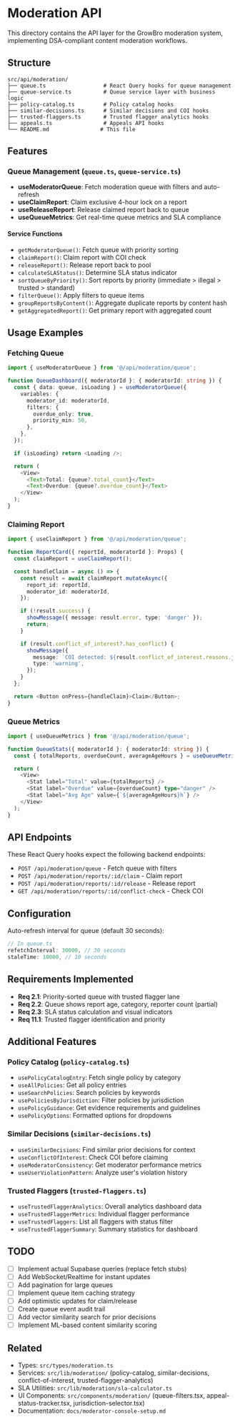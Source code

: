 # Moderation API

This directory contains the API layer for the GrowBro moderation system, implementing DSA-compliant content moderation workflows.

## Structure

```
src/api/moderation/
├── queue.ts                  # React Query hooks for queue management
├── queue-service.ts          # Queue service layer with business logic
├── policy-catalog.ts         # Policy catalog hooks
├── similar-decisions.ts      # Similar decisions and COI hooks
├── trusted-flaggers.ts       # Trusted flagger analytics hooks
├── appeals.ts                # Appeals API hooks
└── README.md                # This file
```

## Features

### Queue Management (`queue.ts`, `queue-service.ts`)

- **useModeratorQueue**: Fetch moderation queue with filters and auto-refresh
- **useClaimReport**: Claim exclusive 4-hour lock on a report
- **useReleaseReport**: Release claimed report back to queue
- **useQueueMetrics**: Get real-time queue metrics and SLA compliance

#### Service Functions

- `getModeratorQueue()`: Fetch queue with priority sorting
- `claimReport()`: Claim report with COI check
- `releaseReport()`: Release report back to pool
- `calculateSLAStatus()`: Determine SLA status indicator
- `sortQueueByPriority()`: Sort reports by priority (immediate > illegal > trusted > standard)
- `filterQueue()`: Apply filters to queue items
- `groupReportsByContent()`: Aggregate duplicate reports by content hash
- `getAggregatedReport()`: Get primary report with aggregated count

## Usage Examples

### Fetching Queue

```typescript
import { useModeratorQueue } from '@/api/moderation/queue';

function QueueDashboard({ moderatorId }: { moderatorId: string }) {
  const { data: queue, isLoading } = useModeratorQueue({
    variables: {
      moderator_id: moderatorId,
      filters: {
        overdue_only: true,
        priority_min: 50,
      },
    },
  });

  if (isLoading) return <Loading />;

  return (
    <View>
      <Text>Total: {queue?.total_count}</Text>
      <Text>Overdue: {queue?.overdue_count}</Text>
    </View>
  );
}
```

### Claiming Report

```typescript
import { useClaimReport } from '@/api/moderation/queue';

function ReportCard({ reportId, moderatorId }: Props) {
  const claimReport = useClaimReport();

  const handleClaim = async () => {
    const result = await claimReport.mutateAsync({
      report_id: reportId,
      moderator_id: moderatorId,
    });

    if (!result.success) {
      showMessage({ message: result.error, type: 'danger' });
      return;
    }

    if (result.conflict_of_interest?.has_conflict) {
      showMessage({
        message: `COI detected: ${result.conflict_of_interest.reasons.join(', ')}`,
        type: 'warning',
      });
    }
  };

  return <Button onPress={handleClaim}>Claim</Button>;
}
```

### Queue Metrics

```typescript
import { useQueueMetrics } from '@/api/moderation/queue';

function QueueStats({ moderatorId }: { moderatorId: string }) {
  const { totalReports, overdueCount, averageAgeHours } = useQueueMetrics(moderatorId);

  return (
    <View>
      <Stat label="Total" value={totalReports} />
      <Stat label="Overdue" value={overdueCount} type="danger" />
      <Stat label="Avg Age" value={`${averageAgeHours}h`} />
    </View>
  );
}
```

## API Endpoints

These React Query hooks expect the following backend endpoints:

- `POST /api/moderation/queue` - Fetch queue with filters
- `POST /api/moderation/reports/:id/claim` - Claim report
- `POST /api/moderation/reports/:id/release` - Release report
- `GET /api/moderation/reports/:id/conflict-check` - Check COI

## Configuration

Auto-refresh interval for queue (default 30 seconds):

```typescript
// In queue.ts
refetchInterval: 30000, // 30 seconds
staleTime: 10000, // 10 seconds
```

## Requirements Implemented

- **Req 2.1**: Priority-sorted queue with trusted flagger lane
- **Req 2.2**: Queue shows report age, category, reporter count (partial)
- **Req 2.3**: SLA status calculation and visual indicators
- **Req 11.1**: Trusted flagger identification and priority

## Additional Features

### Policy Catalog (`policy-catalog.ts`)

- `usePolicyCatalogEntry`: Fetch single policy by category
- `useAllPolicies`: Get all policy entries
- `useSearchPolicies`: Search policies by keywords
- `usePoliciesByJurisdiction`: Filter policies by jurisdiction
- `usePolicyGuidance`: Get evidence requirements and guidelines
- `usePolicyOptions`: Formatted options for dropdowns

### Similar Decisions (`similar-decisions.ts`)

- `useSimilarDecisions`: Find similar prior decisions for context
- `useConflictOfInterest`: Check COI before claiming
- `useModeratorConsistency`: Get moderator performance metrics
- `useUserViolationPattern`: Analyze user's violation history

### Trusted Flaggers (`trusted-flaggers.ts`)

- `useTrustedFlaggerAnalytics`: Overall analytics dashboard data
- `useTrustedFlaggerMetrics`: Individual flagger performance
- `useTrustedFlaggers`: List all flaggers with status filter
- `useTrustedFlaggerSummary`: Summary statistics for dashboard

## TODO

- [ ] Implement actual Supabase queries (replace fetch stubs)
- [ ] Add WebSocket/Realtime for instant updates
- [ ] Add pagination for large queues
- [ ] Implement queue item caching strategy
- [ ] Add optimistic updates for claim/release
- [ ] Create queue event audit trail
- [ ] Add vector similarity search for prior decisions
- [ ] Implement ML-based content similarity scoring

## Related

- Types: `src/types/moderation.ts`
- Services: `src/lib/moderation/` (policy-catalog, similar-decisions, conflict-of-interest, trusted-flagger-analytics)
- SLA Utilities: `src/lib/moderation/sla-calculator.ts`
- UI Components: `src/components/moderation/` (queue-filters.tsx, appeal-status-tracker.tsx, jurisdiction-selector.tsx)
- Documentation: `docs/moderator-console-setup.md`
